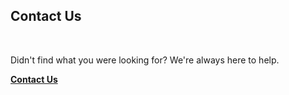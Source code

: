 <!-- 
---
title: Contact Us
icon: assets/Contact.png
--- 
-->

## **Contact Us**

<br />

Didn't find what you were looking for? We're always here to help.

[**Contact Us**](authenticator://contact?subject=Help)